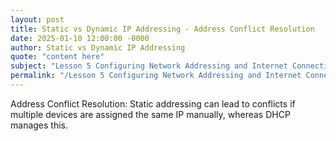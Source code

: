```yaml
---
layout: post
title: Static vs Dynamic IP Addressing - Address Conflict Resolution
date: 2025-01-10 12:00:00 -0000
author: Static vs Dynamic IP Addressing
quote: "content here"
subject: "Lesson 5 Configuring Network Addressing and Internet Connections"
permalink: "/Lesson 5 Configuring Network Addressing and Internet Connections/Static vs Dynamic IP Addressing/Static vs Dynamic IP Addressing - Address Conflict Resolution"
---
```


Address Conflict Resolution: Static addressing can lead to conflicts if multiple devices are assigned the same IP manually, whereas DHCP manages this.
